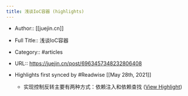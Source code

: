 ```yaml
---
title: 浅谈IoC容器 (highlights)
---
```


- Author:: [[juejin.cn]]

- Full Title:: 浅谈IoC容器

- Category:: #articles

- URL:: https://juejin.cn/post/6963457348232806408

- Highlights first synced by #Readwise [[May 28th, 2021]]
	 - 实现控制反转主要有两种方式：依赖注入和依赖查找 ([View Highlight](https://instapaper.com/read/1414370604/16515991))
